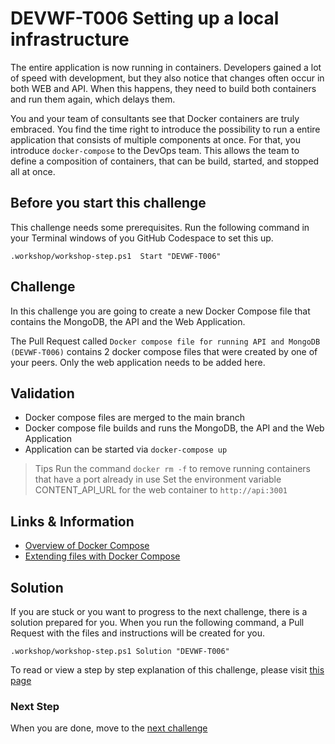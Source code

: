 # DEVWF-T006 Setting up a local infrastructure
The entire application is now running in containers. Developers gained a lot of speed with development, but they also notice that changes often occur in both WEB and API. When this happens, they need to build both containers and run them again, which delays them. 

You and your team of consultants see that Docker containers are truly embraced. You find the time right to introduce the possibility to run a entire application that consists of multiple components at once. For that, you introduce `docker-compose` to the DevOps team. This allows the team to define a composition of containers, that can be build, started, and stopped all at once.

## Before you start this challenge
This challenge needs some prerequisites. Run the following command in your Terminal windows of you GitHub Codespace to set this up.
```
.workshop/workshop-step.ps1  Start "DEVWF-T006"
```

## Challenge 
In this challenge you are going to create a new Docker Compose file that contains the MongoDB, the API and the Web Application. 

The Pull Request called `Docker compose file for running API and MongoDB (DEVWF-T006)` contains 2 docker compose files that were created by one of your peers. Only the web application needs to be added here. 

## Validation 
* Docker compose files are merged to the main branch
* Docker compose file builds and runs the MongoDB, the API and the Web Application
* Application can be started via `docker-compose up`

> Tips
> Run the command `docker rm -f` to remove running containers that have a port already in use
> Set the environment variable CONTENT_API_URL for the web container to `http://api:3001`

## Links & Information
* [Overview of Docker Compose](https://docs.docker.com/compose/)
* [Extending files with Docker Compose](https://docs.docker.com/compose/extends/)

## Solution
If you are stuck or you want to progress to the next challenge, there is a solution prepared for you. When you run the following command, a Pull Request with the files and instructions will be created for you. 

```
.workshop/workshop-step.ps1 Solution "DEVWF-T006"
```

To read or view a step by step explanation of this challenge, please visit [this page]()

### Next Step
When you are done, move to the [next challenge](DEVWF-T007.md)